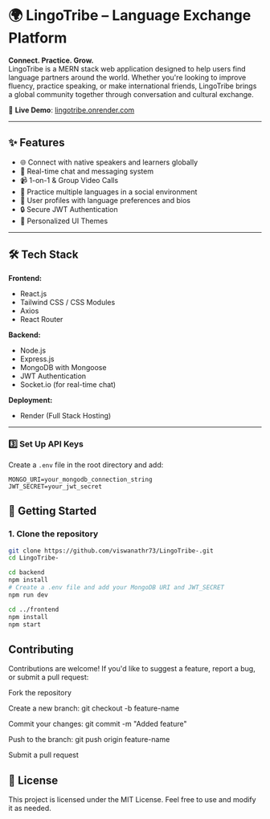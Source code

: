 # 🌍 LingoTribe – Language Exchange Platform

**Connect. Practice. Grow.**  
LingoTribe is a MERN stack web application designed to help users find language partners around the world. Whether you're looking to improve fluency, practice speaking, or make international friends, LingoTribe brings a global community together through conversation and cultural exchange.

🔗 **Live Demo**: [lingotribe.onrender.com](https://lingotribe.onrender.com/login)

---

## ✨ Features

- 🌐 Connect with native speakers and learners globally  
- 💬 Real-time chat and messaging system
- 📹 1-on-1 & Group Video Calls  
- 🧠 Practice multiple languages in a social environment  
- 👥 User profiles with language preferences and bios  
- 🔒 Secure JWT Authentication 
- 🎨 Personalized UI Themes

---

## 🛠️ Tech Stack

**Frontend:**  
- React.js  
- Tailwind CSS / CSS Modules  
- Axios  
- React Router

**Backend:**  
- Node.js  
- Express.js  
- MongoDB with Mongoose  
- JWT Authentication  
- Socket.io (for real-time chat)

**Deployment:**  
- Render (Full Stack Hosting)

---
### 3️⃣ **Set Up API Keys**
Create a `.env` file in the root directory and add:
```env
MONGO_URI=your_mongodb_connection_string
JWT_SECRET=your_jwt_secret
```

## 🚀 Getting Started

### 1. Clone the repository

```bash
git clone https://github.com/viswanathr73/LingoTribe-.git
cd LingoTribe-

cd backend
npm install
# Create a .env file and add your MongoDB URI and JWT_SECRET
npm run dev

cd ../frontend
npm install
npm start

`````
## **Contributing**
Contributions are welcome!
If you'd like to suggest a feature, report a bug, or submit a pull request:

Fork the repository

Create a new branch: git checkout -b feature-name

Commit your changes: git commit -m "Added feature"

Push to the branch: git push origin feature-name

Submit a pull request

## 📜 **License**
This project is licensed under the MIT License. Feel free to use and modify it as needed.
